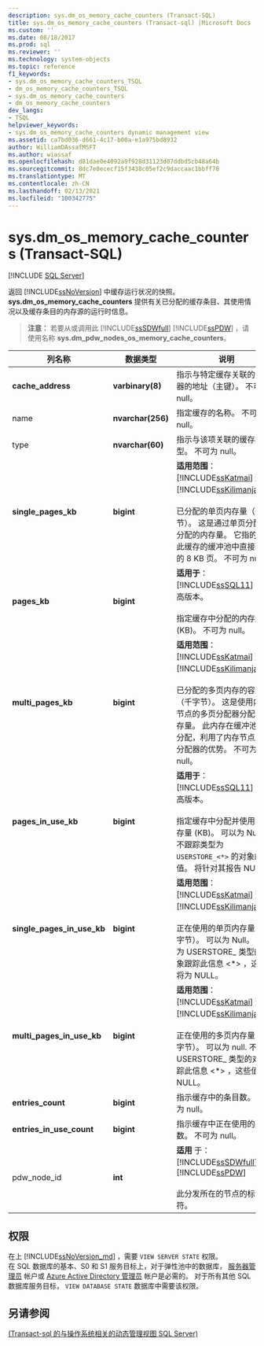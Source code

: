 ```yaml
---
description: sys.dm_os_memory_cache_counters (Transact-SQL)
title: sys.dm_os_memory_cache_counters (Transact-sql) |Microsoft Docs
ms.custom: ''
ms.date: 08/18/2017
ms.prod: sql
ms.reviewer: ''
ms.technology: system-objects
ms.topic: reference
f1_keywords:
- sys.dm_os_memory_cache_counters_TSQL
- dm_os_memory_cache_counters_TSQL
- sys.dm_os_memory_cache_counters
- dm_os_memory_cache_counters
dev_langs:
- TSQL
helpviewer_keywords:
- sys.dm_os_memory_cache_counters dynamic management view
ms.assetid: ca7bd036-d661-4c17-b00a-e1a975bd8932
author: WilliamDAssafMSFT
ms.author: wiassaf
ms.openlocfilehash: d81dae0e4092a9f928d31123d07ddbd5cb48a64b
ms.sourcegitcommit: 8dc7e0ececf15f3438c05ef2c9daccaac1bbff78
ms.translationtype: MT
ms.contentlocale: zh-CN
ms.lasthandoff: 02/13/2021
ms.locfileid: "100342775"
---
```

# <a name="sysdm_os_memory_cache_counters-transact-sql"></a>sys.dm_os_memory_cache_counters (Transact-SQL)
[!INCLUDE [SQL Server](../../includes/applies-to-version/sqlserver.md)]

  返回 [!INCLUDE[ssNoVersion](../../includes/ssnoversion-md.md)] 中缓存运行状况的快照。 **sys.dm_os_memory_cache_counters** 提供有关已分配的缓存条目、其使用情况以及缓存条目的内存源的运行时信息。  
  
> **注意：** 若要从或调用此 [!INCLUDE[ssSDWfull](../../includes/sssdwfull-md.md)] [!INCLUDE[ssPDW](../../includes/sspdw-md.md)] ，请使用名称 **sys.dm_pdw_nodes_os_memory_cache_counters**。  
  
|列名称|数据类型|说明|  
|-----------------|---------------|-----------------|  
|**cache_address**|**varbinary(8)**|指示与特定缓存关联的计数器的地址（主键）。 不可为 null。|  
|name |**nvarchar(256)**|指定缓存的名称。 不可为 null。|  
|type |**nvarchar(60)**|指示与该项关联的缓存的类型。 不可为 null。|  
|**single_pages_kb**|**bigint**|**适用范围**： [!INCLUDE[ssKatmai](../../includes/sskatmai-md.md)] 到 [!INCLUDE[ssKilimanjaro](../../includes/sskilimanjaro-md.md)]。<br /><br /> 已分配的单页内存量（千字节）。 这是通过单页分配器分配的内存量。 它指的是从此缓存的缓冲池中直接获取的 8 KB 页。 不可为 null。|  
|**pages_kb**|**bigint**|**适用于**：[!INCLUDE[ssSQL11](../../includes/sssql11-md.md)] 及更高版本。<br /><br /> 指定缓存中分配的内存量 (KB)。 不可为 null。|  
|**multi_pages_kb**|**bigint**|**适用范围**： [!INCLUDE[ssKatmai](../../includes/sskatmai-md.md)] 到 [!INCLUDE[ssKilimanjaro](../../includes/sskilimanjaro-md.md)]。<br /><br /> 已分配的多页内存的容量（千字节）。 这是使用内存节点的多页分配器分配的内存量。 此内存在缓冲池外面分配，利用了内存节点虚拟分配器的优势。 不可为 null。|  
|**pages_in_use_kb**|**bigint**|**适用于**：[!INCLUDE[ssSQL11](../../includes/sssql11-md.md)] 及更高版本。<br /><br /> 指定缓存中分配并使用的内存量 (KB)。 可以为 Null。  不跟踪类型为 `USERSTORE_<*>` 的对象的值。  将针对其报告 NULL。|  
|**single_pages_in_use_kb**|**bigint**|**适用范围**： [!INCLUDE[ssKatmai](../../includes/sskatmai-md.md)] 到 [!INCLUDE[ssKilimanjaro](../../includes/sskilimanjaro-md.md)]。<br /><br /> 正在使用的单页内存量（千字节）。 可以为 Null。 不会为 USERSTORE_ 类型的对象跟踪此信息 \<*> ，这些值将为 NULL。|  
|**multi_pages_in_use_kb**|**bigint**|**适用范围**： [!INCLUDE[ssKatmai](../../includes/sskatmai-md.md)] 到 [!INCLUDE[ssKilimanjaro](../../includes/sskilimanjaro-md.md)]。<br /><br /> 正在使用的多页内存量（千字节）。 可以为 null. 不会为 USERSTORE_ 类型的对象跟踪此信息 \<*> ，这些值将为 NULL。|  
|**entries_count**|**bigint**|指示缓存中的条目数。 不可为 null。|  
|**entries_in_use_count**|**bigint**|指示缓存中正在使用的条目数。 不可为 null。|  
|pdw_node_id|**int**|**适用** 于： [!INCLUDE[ssSDWfull](../../includes/sssdwfull-md.md)] 、 [!INCLUDE[ssPDW](../../includes/sspdw-md.md)]<br /><br /> 此分发所在的节点的标识符。|  
  
## <a name="permissions"></a>权限 

在上 [!INCLUDE[ssNoVersion_md](../../includes/ssnoversion-md.md)] ，需要 `VIEW SERVER STATE` 权限。   
在 SQL 数据库的基本、S0 和 S1 服务目标上，对于弹性池中的数据库， [服务器管理员](https://docs.microsoft.com/azure/azure-sql/database/logins-create-manage#existing-logins-and-user-accounts-after-creating-a-new-database) 帐户或 [Azure Active Directory 管理员](https://docs.microsoft.com/azure/azure-sql/database/authentication-aad-overview#administrator-structure) 帐户是必需的。 对于所有其他 SQL 数据库服务目标， `VIEW DATABASE STATE` 数据库中需要该权限。   

## <a name="see-also"></a>另请参阅  
  [&#40;Transact-sql 的与操作系统相关的动态管理视图 SQL Server&#41;](../../relational-databases/system-dynamic-management-views/sql-server-operating-system-related-dynamic-management-views-transact-sql.md)  
  
  


